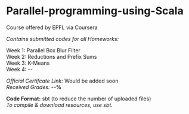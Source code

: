 # Parallel-programming-using-Scala
Course offered by EPFL via Coursera

*Contains submitted codes for all Homeworks:*  

Week 1: Parallel Box Blur Filter  
Week 2: Reductions and Prefix Sums  
Week 3: K-Means  
Week 4: --  


*Official Certifcate Link:* Would be added soon  
*Received Grades:* **--%**  

**Code Format:** sbt (to reduce the number of uploaded files)  
*To compile & download resources, use sbt.*  
